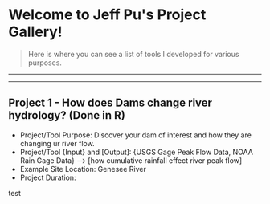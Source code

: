 # Welcome to Jeff Pu's Project Gallery! 
>Here is where you can see a list of tools I developed for various purposes.

---
---

## Project 1 - How does Dams change river hydrology? (Done in R)

>
- Project/Tool Purpose: Discover your dam of interest and how they are changing ur river flow.
- Project/Tool {Input} and [Output]: {USGS Gage Peak Flow Data, NOAA Rain Gage Data} --> [how cumulative rainfall effect river peak flow]
- Example Site Location: Genesee River
- Project Duration:



test
